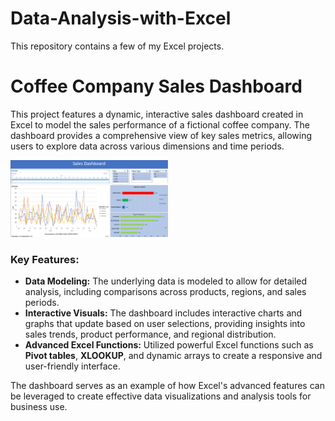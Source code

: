 # Data-Analysis-with-Excel

This repository contains a few of my Excel projects.

# Coffee Company Sales Dashboard

This project features a dynamic, interactive sales dashboard created in Excel to model the sales performance of a fictional coffee company. The dashboard provides a comprehensive view of key sales metrics, allowing users to explore data across various dimensions and time periods.

<img src="CoffeeSalesDashboard.png" alt="Dashboard" width="50%">

### Key Features:
- **Data Modeling:** The underlying data is modeled to allow for detailed analysis, including comparisons across products, regions, and sales periods.
- **Interactive Visuals:** The dashboard includes interactive charts and graphs that update based on user selections, providing insights into sales trends, product performance, and regional distribution.
- **Advanced Excel Functions:** Utilized powerful Excel functions such as **Pivot tables**, **XLOOKUP**, and dynamic arrays to create a responsive and user-friendly interface.

The dashboard serves as an example of how Excel's advanced features can be leveraged to create effective data visualizations and analysis tools for business use.
